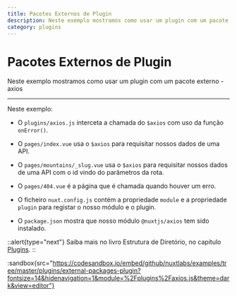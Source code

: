 ```yaml
---
title: Pacotes Externos de Plugin
description: Neste exemplo mostramos como usar um plugin com um pacote externo - axios
category: plugins
---
```


# Pacotes Externos de Plugin

Neste exemplo mostramos como usar um plugin com um pacote externo - axios

---

Neste exemplo:

- O `plugins/axios.js` interceta a chamada do `$axios` com uso da função `onError()`.

- O `pages/index.vue` usa o `$axios` para requisitar nossos dados de uma API.

- O `pages/mountains/_slug.vue` usa o `$axios` para requisitar nossos dados de uma API com o id vindo do parâmetros da rota.

- O `pages/404.vue` é a página que é chamada quando houver um erro.

- O ficheiro `nuxt.config.js` contém a propriedade `module` e a propriedade `plugin` para registar o nosso módulo e o plugin.

- O `package.json` mostra que nosso módulo `@nuxtjs/axios` tem sido instalado.

::alert{type="next"}
Saiba mais no livro Estrutura de Diretório, no capítulo [Plugins](/docs/directory-structure/plugins#pacotes-externos).
::

:sandbox{src="https://codesandbox.io/embed/github/nuxtlabs/examples/tree/master/plugins/external-packages-plugin?fontsize=14&hidenavigation=1&module=%2Fplugins%2Faxios.js&theme=dark&view=editor"}
